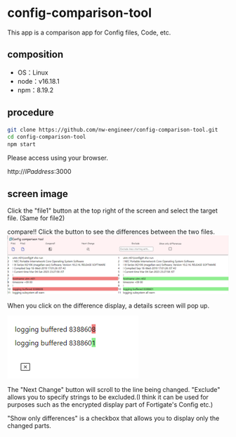 # config-comparison-tool

This app is a comparison app for Config files, Code, etc.

## composition
- OS：Linux
- node：v16.18.1
- npm：8.19.2

## procedure
```bash
git clone https://github.com/nw-engineer/config-comparison-tool.git
cd config-comparison-tool
npm start
```
Please access using your browser.

http://_IPaddress_:3000

## screen image
Click the "file1" button at the top right of the screen and select the target file. (Same for file2)

compare!! Click the button to see the differences between the two files.
![画像](/screen1.png)

When you click on the difference display, a details screen will pop up.

![画像](/screen2.png)

The "Next Change" button will scroll to the line being changed.
"Exclude" allows you to specify strings to be excluded.(I think it can be used for purposes such as the encrypted display part of Fortigate's Config etc.)

"Show only differences" is a checkbox that allows you to display only the changed parts.
